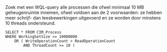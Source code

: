 Zoek met een WQL-query alle processen die ofwel minimaal 10 MB geheugenruimte innemen, 
ofwel voldoen aan de 2 voorwaarden: ze hebben meer schrijf- dan leesbewerkingen uitgevoerd 
en ze worden door minstens 10 threads ondersteund.

```
SELECT * FROM CIM_Process
WHERE WorkingSetSize >= 10000000
	OR ( WriteOperationCount > ReadOperationCount
    	AND ThreadCount >= 10 )
```